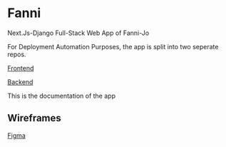 # Fanni

Next.Js-Django Full-Stack Web App of Fanni-Jo

For Deployment Automation Purposes, the app is split into two seperate repos.

[Frontend](https://github.com/Fanni-Jo/Front-end)

[Backend](https://github.com/Fanni-Jo/Back-end)

This is the documentation of the app

## Wireframes

[Figma](https://www.figma.com/file/UH1ApCUTj4wsPaQX5ej0jj/Untitled?node-id=0%3A1)

